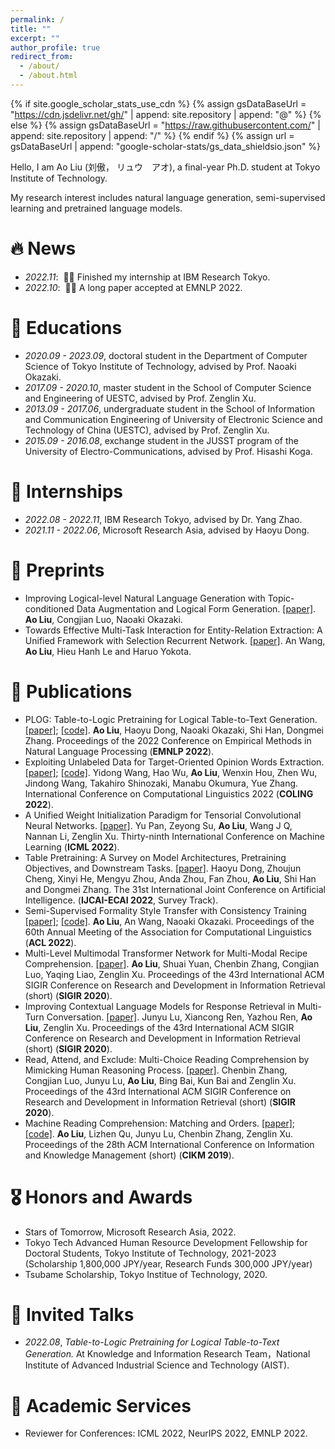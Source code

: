 ```yaml
---
permalink: /
title: ""
excerpt: ""
author_profile: true
redirect_from: 
  - /about/
  - /about.html
---
```


{% if site.google_scholar_stats_use_cdn %}
{% assign gsDataBaseUrl = "https://cdn.jsdelivr.net/gh/" | append: site.repository | append: "@" %}
{% else %}
{% assign gsDataBaseUrl = "https://raw.githubusercontent.com/" | append: site.repository | append: "/" %}
{% endif %}
{% assign url = gsDataBaseUrl | append: "google-scholar-stats/gs_data_shieldsio.json" %}

<span class='anchor' id='about-me'></span>

Hello, I am Ao Liu (刘傲， リュウ　アオ), a final-year Ph.D. student at Tokyo Institute of Technology.

My research interest includes natural language generation, semi-supervised learning and pretrained language models. 


# 🔥 News
- *2022.11*: &nbsp;🎉🎉 Finished my internship at IBM Research Tokyo. 
- *2022.10*: &nbsp;🎉🎉 A long paper accepted at EMNLP 2022.

# 📖 Educations
- *2020.09 - 2023.09*, doctoral student in the Department of Computer Science of Tokyo Institute of Technology, advised by Prof. Naoaki Okazaki.
- *2017.09 - 2020.10*, master student in the School of Computer Science and Engineering of UESTC, advised by Prof. Zenglin Xu.
- *2013.09 - 2017.06*, undergraduate student in the School of Information and Communication Engineering of University of Electronic Science and Technology of China (UESTC), advised by Prof. Zenglin Xu.
- *2015.09 - 2016.08*, exchange student in the JUSST program of the University of Electro-Communications, advised by Prof. Hisashi Koga.

# 💼 Internships
- *2022.08 - 2022.11*, IBM Research Tokyo, advised by Dr. Yang Zhao.
- *2021.11 - 2022.06*, Microsoft Research Asia, advised by Haoyu Dong.

# 📝 Preprints
- Improving Logical-level Natural Language Generation with Topic-conditioned Data Augmentation and Logical Form Generation. [\[paper\]](https://arxiv.org/abs/2112.06240). **Ao Liu**, Congjian Luo, Naoaki Okazaki.
-  Towards Effective Multi-Task Interaction for Entity-Relation Extraction: A Unified Framework with Selection Recurrent Network. [\[paper\]](https://arxiv.org/abs/2202.07281). An Wang, **Ao Liu**, Hieu Hanh Le and Haruo Yokota.

# 📝 Publications 
- PLOG: Table-to-Logic Pretraining for Logical Table-to-Text Generation. [\[paper\]](https://arxiv.org/abs/2205.12697); [\[code\]](https://github.com/microsoft/PLOG). **Ao Liu**, Haoyu Dong, Naoaki Okazaki, Shi Han, Dongmei Zhang. Proceedings of the 2022 Conference on Empirical Methods in Natural Language Processing (**EMNLP 2022**).
- Exploiting Unlabeled Data for Target-Oriented Opinion Words Extraction. [\[paper\]](https://arxiv.org/abs/2208.08280); [\[code\]](https://github.com/TOWESSL/TOWESSL). Yidong Wang, Hao Wu, **Ao Liu**, Wenxin Hou, Zhen Wu, Jindong Wang, Takahiro Shinozaki, Manabu Okumura, Yue Zhang. International Conference on Computational Linguistics 2022 (**COLING 2022**).
- A Unified Weight Initialization Paradigm for Tensorial Convolutional Neural Networks. [\[paper\]](https://arxiv.org/abs/2205.15307). Yu Pan, Zeyong Su, **Ao Liu**, Wang J Q, Nannan Li, Zenglin Xu. Thirty-ninth International Conference on Machine Learning (**ICML 2022**).
- Table Pretraining: A Survey on Model Architectures, Pretraining Objectives, and Downstream Tasks. [\[paper\]](https://arxiv.org/abs/2201.09745). Haoyu Dong, Zhoujun Cheng, Xinyi He, Mengyu Zhou, Anda Zhou, Fan Zhou, **Ao Liu**, Shi Han and Dongmei Zhang. The 31st International Joint Conference on Artificial Intelligence. (**IJCAI-ECAI 2022**, Survey Track).
- Semi-Supervised Formality Style Transfer with Consistency Training [\[paper\]](https://arxiv.org/abs/2203.13620); [\[code\]](https://github.com/aolius/semi-fst). **Ao Liu**, An Wang, Naoaki Okazaki. Proceedings of the 60th Annual Meeting of the Association for Computational Linguistics (**ACL 2022**).
- Multi-Level Multimodal Transformer Network for Multi-Modal Recipe Comprehension. [\[paper\]](https://dl.acm.org/doi/abs/10.1145/3397271.3401247). **Ao Liu**, Shuai Yuan, Chenbin Zhang, Congjian Luo, Yaqing Liao, Zenglin Xu. Proceedings of the 43rd International ACM SIGIR Conference on Research and Development in Information Retrieval (short) (**SIGIR 2020**).
- Improving Contextual Language Models for Response Retrieval in Multi-Turn Conversation. [\[paper\]](https://dl.acm.org/doi/abs/10.1145/3397271.3401255). Junyu Lu, Xiancong Ren, Yazhou Ren, **Ao Liu**, Zenglin Xu. Proceedings of the 43rd International ACM SIGIR Conference on Research and Development in Information Retrieval (short) (**SIGIR 2020**).
- Read, Attend, and Exclude: Multi-Choice Reading Comprehension by Mimicking Human Reasoning Process. [\[paper\]](https://dl.acm.org/doi/10.1145/3397271.3401326). Chenbin Zhang, Congjian Luo, Junyu Lu, **Ao Liu**, Bing Bai, Kun Bai and Zenglin Xu. Proceedings of the 43rd International ACM SIGIR Conference on Research and Development in Information Retrieval (short) (**SIGIR 2020**).
- Machine Reading Comprehension: Matching and Orders. [\[paper\]](https://dl.acm.org/doi/10.1145/3357384.3358139); [\[code\]](https://github.com/Aolius/OrdMatch). **Ao Liu**, Lizhen Qu, Junyu Lu, Chenbin Zhang, Zenglin Xu. Proceedings of the 28th ACM International Conference on Information and Knowledge Management (short) (**CIKM 2019**).



# 🎖 Honors and Awards

- Stars of Tomorrow, Microsoft Research Asia, 2022.
- Tokyo Tech Advanced Human Resource Development Fellowship for Doctoral Students, Tokyo Institute of Technology, 2021-2023 (Scholarship 1,800,000 JPY/year, Research Funds 300,000 JPY/year)
- Tsubame Scholarship, Tokyo Institue of Technology, 2020.

# 💬 Invited Talks
- *2022.08*, *Table-to-Logic Pretraining for Logical Table-to-Text Generation.* At Knowledge and Information Research Team，National Institute of Advanced Industrial Science and Technology (AIST).

# 📄 Academic Services
- Reviewer for Conferences: ICML 2022, NeurIPS 2022, EMNLP 2022.
